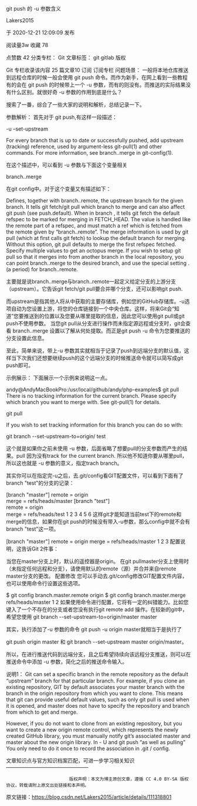 git push 的 -u 参数含义

Lakers2015

于 2020-12-21 12:09:09 发布

阅读量3w
 收藏 78

点赞数 42
分类专栏： Git 文章标签： git gitlab
版权

Git
专栏收录该内容
25 篇文章10 订阅
订阅专栏
问题场景：
一般将本地仓库推送到远程仓库的时候一般会使用 git push 命令。而作为新手，在网上看到一些教程有的会在 git push 的时候带上一个 -u 参数，而有的则没有。而推送的实际结果没有什么区别。就很好奇 -u 参数的作用到底是什么？

搜索了一番，综合了一些大家的说明和解析，总结记录一下。

参数解析：
首先对于 git push,有这样一段描述：

-u
–set-upstream

For every branch that is up to date or successfully pushed, add upstream (tracking) reference, used by argument-less git-pull(1) and other commands. For more information, see branch.<name>.merge in git-config(1).

在这个描述中，可以看到 -u 参数与下面这个变量相关

branch.<name>.merge

在git config中。对于这个变量又有描述如下：

Defines, together with branch.<name>.remote, the upstream branch for the given branch. It tells git fetch/git pull which branch to merge and can also affect git push (see push.default). When in branch <name>, it tells git fetch the default refspec to be marked for merging in FETCH_HEAD. The value is handled like the remote part of a refspec, and must match a ref which is fetched from the remote given by “branch.<name>.remote”. The merge information is used by git pull (which at first calls git fetch) to lookup the default branch for merging. Without this option, git pull defaults to merge the first refspec fetched. Specify multiple values to get an octopus merge. If you wish to setup git pull so that it merges into <name> from another branch in the local repository, you can point branch.<name>.merge to the desired branch, and use the special setting . (a period) for branch.<name>.remote.

主要就是说branch.<name>.merge与branch.<name>.remote一起定义给定分支的上游分支（upstream）。它告诉git fetch/git pull要合并哪个分支，还可以影响git push.

而upstream是指其他人将从中获取的主要存储库，例如您的GitHub存储库。-u选项自动为您设置上游，将您的仓库链接到一个中央仓库。这样，将来Git会“知道”您要推送到的位置以及您要从哪里提取的信息，因此您可以使用git pull或git push不使用参数。 当您git pull从分支进行操作而未指定源远程或分支时，git会查看 branch.<name>.merge 设置以了解从何处提取。而正是git push -u 命令为您要推送的分支设置此信息。

至此，简单来说，带上-u 参数其实就相当于记录了push到远端分支的默认值，这样当下次我们还想要继续push的这个远端分支的时候推送命令就可以简写成git push即可。

示例展示：
下面展示一个示例来说明这一点。

andy@AndyMacBookPro:/usr/local/github/andy/php-examples$ git pull
There is no tracking information for the current branch.
Please specify which branch you want to merge with.
See git-pull(1) for details.

git pull <remote> <branch>

If you wish to set tracking information for this branch you can do so with:

git branch --set-upstream-to=origin/<branch> test

这个就是如果你之前未使用 -u 参数，后面省略了想要pull的分支参数而产生的结果。pull 因为没有track for the current branch. 所以他不知道你要从哪里pull，所以这也就是 -u 参数的意义，指定trach branch。

其实你可以在指定完-u之后，去.git/config看GIT配置文件，可以看到下面有了branch "test"的分支的记录：

[branch "master"] 
 	remote = origin 	
	merge = refs/heads/master 
[branch "test"] 	
	remote = origin 	
	merge = refs/heads/test
1
2
3
4
5
6
这样git才能知道当前test下的remote和merge的信息，如果你在git push的时候没有带入-u参数，那么config中就不会有branch "test"这一项。

 [branch "master"]
    remote = origin
    merge = refs/heads/master 
1
2
3
配置说明，这告诉Git 2件事：

当您在master分支上时，默认的遥控器是origin。
在git pullmaster分支上使用时（未指定任何远程和分支），请使用默认的remote（源）并合并来自remote master分支的更改。
配置修改
您可以手动去.git/config修改GIT配置文件内容，也可以使用命令行设置这些选项。

 $ git config branch.master.remote origin
 $ git config branch.master.merge refs/heads/master
1
2
如果使用命令进行配置，它将有一定的纠错能力。比如您键入了一个不存在的分支或者您没有执行git remote add 操作。在较新的git中，希望您使用 git branch --set-upstream-to=origin/master master

其实，执行添加了-u 参数的命令 git push -u origin master就相当于是执行了

git push origin master 和
git branch --set-upstream master origin/master。

所以，在进行推送代码到远端分支，且之后希望持续向该远程分支推送，则可以在推送命令中添加 -u 参数，简化之后的推送命令输入。

说明1：
Git can set a specific branch in the remote repository as the default “upstream” branch for that particular branch. For example, if you clone an existing repository, GIT by default associates your master branch with the branch in the origin repository from which you want to clone. This means that git can provide useful default values, such as only git pull is used when it is opened, and master does not have to specify the repository and branch from which to get and merge.

However, if you do not want to clone from an existing repository, but you want to create a new origin remote control, which represents the newly created GitHub library, you must manually notify git’s associated master and master about the new origin library. In - U and git push “as well as pulling” You only need to do it once to record the association in .git / config.

文章知识点与官方知识档案匹配，可进一步学习相关知识
————————————————

                            版权声明：本文为博主原创文章，遵循 CC 4.0 BY-SA 版权协议，转载请附上原文出处链接和本声明。
                        
原文链接：https://blog.csdn.net/Lakers2015/article/details/111318801